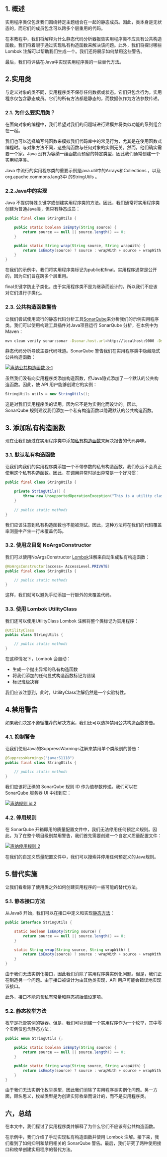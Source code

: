 ## 1. 概述

实用程序类仅包含我们围绕特定主题组合在一起的静态成员。因此，类本身是无状态的，而它们的成员包含可以跨多个层重用的代码。

在本教程中，我们将解释为什么静态代码分析器报告实用程序类不应具有公共构造函数。我们将着眼于通过实现私有构造函数来解决该问题。此外，我们将探讨哪些 Lombok 注解可以帮助我们生成一个。我们还将展示如何禁用这些警告。

最后，我们将评估在Java中实现实用程序类的一些替代方法。

## 2.实用类

与定义对象的类不同，实用程序类不保存任何数据或状态。它们只包含行为。实用程序仅包含静态成员。它们的所有方法都是静态的，而数据仅作为方法参数传递。

### 2.1. 为什么要实用类？

在面向对象的编程中，我们希望对我们的问题域进行建模并将类似功能的系列组合在一起。

我们也可以选择编写纯函数来模拟我们代码库中的常见行为，尤其是在使用函数式编程时。与对象方法不同，这些纯函数与任何对象的实例无关。然而，他们确实需要一个家。Java 没有为容纳一组函数而预留的特定类型，因此我们通常创建一个实用程序类。

Java 中流行的实用程序类的重要示例是java.util中的Arrays和Collections ，以及 org.apache.commons.lang3中 的StringUtils 。

### 2.2.Java中的实现

Java 不提供特殊关键字或创建实用程序类的方法。因此，我们通常将实用程序类创建为普通Java类，但只有静态成员：

```java
public final class StringUtils {

    public static boolean isEmpty(String source) {
        return source == null || source.length() == 0;
    }

    public static String wrap(String source, String wrapWith) {
        return isEmpty(source) ? source : wrapWith + source + wrapWith;
    }
}
```

在我们的示例中，我们将实用程序类标记为public和final。实用程序通常是公开的，因为它们旨在跨多个层重用。

final关键字防止子类化。由于实用程序类不是为继承而设计的，所以我们不应该对它们进行子类化。

### 2.3. 公共构造函数警告

让我们尝试使用流行的静态代码分析工具[SonarQube](https://www.baeldung.com/sonar-qube)来分析我们的示例实用程序类。我们可以使用构建工具插件对Java项目运行 SonarQube 分析，在本例中为 Maven：

```bash
mvn clean verify sonar:sonar -Dsonar.host.url=http://localhost:9000 -Dsonar.login=XYXYXYXY
```

静态代码分析导致主要代码味道。SonarQube 警告我们在实用程序类中隐藏隐式公共构造函数：

[![声纳公共构造函数 3-1](https://www.baeldung.com/wp-content/uploads/2021/12/sonar_public_constructor_3-1.png)](https://www.baeldung.com/wp-content/uploads/2021/12/sonar_public_constructor_3-1.png)

虽然我们没有向实用程序类添加构造函数，但Java隐式添加了一个默认的公共构造函数。因此，使 API 用户能够创建它的实例：

```java
StringUtils utils = new StringUtils();
```

这是对我们实用程序类的误用，因为它不是为实例化而设计的。因此，SonarQube 规则建议我们添加一个私有构造函数以隐藏默认的公共构造函数。

## 3. 添加私有构造函数

现在让我们通过在实用程序类中添加[私有构造函数](https://www.baeldung.com/java-private-constructors)来解决报告的代码异味。

### 3.1. 默认私有构造函数

让我们向我们的实用程序类添加一个不带参数的私有构造函数。我们永远不会真正使用这个私有构造函数。因此，在调用异常时抛出异常是一个好习惯：

```java
public final class StringUtils {

    private StringUtils() {
        throw new UnsupportedOperationException("This is a utility class and cannot be instantiated");
    }
  
    // public static methods
}
```

我们应该注意到私有构造函数也不能被测试。因此，这种方法将在我们的代码覆盖率测量中产生一行未覆盖代码。

### 3.2. 使用龙目岛 NoArgsConstructor

我们可以使用NoArgsConstructor [Lombok](https://www.baeldung.com/intro-to-project-lombok)注解来自动生成私有构造函数：

```java
@NoArgsConstructor(access= AccessLevel.PRIVATE)
public final class StringUtils {

    // public static methods
}
```

这样，我们就可以避免手动添加一行额外的未覆盖代码。

### 3.3. 使用 Lombok UtilityClass

我们还可以使用UtilityClass Lombok 注解将整个类标记为实用程序：

```java
@UtilityClass
public class StringUtils {

    // public static methods
}
```

在这种情况下，Lombok 会自动：

-   生成一个抛出异常的私有构造函数
-   将我们添加的任何显式构造函数标记为错误
-   标记班级决赛

我们应该注意到，此时，UtilityClass注解仍然是一个实验特性。

## 4.禁用警告

如果我们决定不遵循推荐的解决方案，我们还可以选择禁用公共构造函数警告。

### 4.1. 抑制警告

让我们使用Java的SuppressWarnings注解来禁用单个类级别的警告：

```java
@SuppressWarnings("java:S1118")
public final class StringUtils {

    // public static methods
}
```

我们应该将正确的 SonarQube 规则 ID 作为值参数传递。我们可以在 SonarQube 服务器 UI 中找到它：

[![声纳规则 id 2](https://www.baeldung.com/wp-content/uploads/2021/12/sonar_rule_id_2.png)](https://www.baeldung.com/wp-content/uploads/2021/12/sonar_rule_id_2.png)

### 4.2. 停用规则

在 SonarQube 开箱即用的质量配置文件中，我们无法停用任何预定义规则。因此，为了在整个项目级别禁用警告，我们首先需要创建一个自定义质量配置文件：

[![声纳停用规则 2](https://www.baeldung.com/wp-content/uploads/2021/12/sonar_deactivate_rule_2.png)](https://www.baeldung.com/wp-content/uploads/2021/12/sonar_deactivate_rule_2.png)

在我们的自定义质量配置文件中，我们可以搜索并停用任何预定义的Java规则。

## 5.替代实施

让我们看看除了使用类之外如何创建实用程序的一些可能的替代方法。

### 5.1. 静态接口方法

从Java8 开始，我们可以在接口中定义和实现[静态方法](https://www.baeldung.com/java-static-default-methods)：

```java
public interface StringUtils {

    static boolean isEmpty(String source) {
        return source == null || source.length() == 0;
    }

    static String wrap(String source, String wrapWith) {
        return isEmpty(source) ? source : wrapWith + source + wrapWith;
    }
}

```

由于我们无法实例化接口，因此我们消除了实用程序类实例化问题。但是，我们正在制造另一个问题。由于接口被设计为由其他类实现，API 用户可能会错误地实现该接口。

此外，接口不能包含私有常量和静态初始值设定项。

### 5.2. 静态枚举方法

枚举是托管实例的容器。但是，我们可以创建一个实用程序作为一个枚举，其中零个实例仅包含静态方法：

```java
public enum StringUtils {;

    public static boolean isEmpty(String source) {
        return source == null || source.length() == 0;
    }

    public static String wrap(String source, String wrapWith) {
        return isEmpty(source) ? source : wrapWith + source + wrapWith;
    }
}
```

由于我们无法实例化枚举类型，因此我们消除了实用程序类实例化问题。另一方面，顾名思义，枚举类型是为创建实际枚举而设计的，而不是实用程序类。

## 六，总结

在本文中，我们探讨了实用程序类并解释了为什么它们不应该有公共构造函数。

在示例中，我们介绍了手动实现私有构造函数并使用 Lombok 注解。接下来，我们看到了如何抑制和禁用相关的 SonarQube 警告。最后，我们研究了两种使用接口和枚举创建实用程序的替代方法。